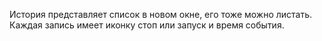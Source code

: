 История представляет список в новом окне, его тоже можно листать. Каждая запись имеет иконку стоп или запуск и время события.